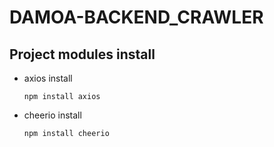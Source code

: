 # DAMOA-BACKEND_CRAWLER

## Project modules install

- axios install

  ```
  npm install axios
  ```

- cheerio install
  ```
  npm install cheerio
  ```
